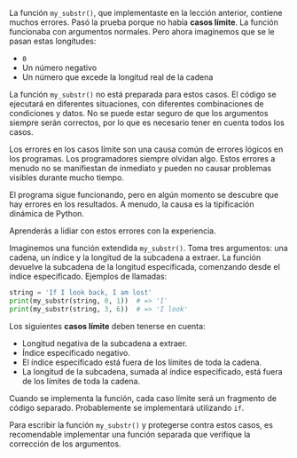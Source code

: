 
La función `my_substr()`, que implementaste en la lección anterior, contiene muchos errores. Pasó la prueba porque no había **casos límite**. La función funcionaba con argumentos normales. Pero ahora imaginemos que se le pasan estas longitudes:

* `0`
* Un número negativo
* Un número que excede la longitud real de la cadena

La función `my_substr()` no está preparada para estos casos. El código se ejecutará en diferentes situaciones, con diferentes combinaciones de condiciones y datos. No se puede estar seguro de que los argumentos siempre serán correctos, por lo que es necesario tener en cuenta todos los casos.

Los errores en los casos límite son una causa común de errores lógicos en los programas. Los programadores siempre olvidan algo. Estos errores a menudo no se manifiestan de inmediato y pueden no causar problemas visibles durante mucho tiempo.

El programa sigue funcionando, pero en algún momento se descubre que hay errores en los resultados. A menudo, la causa es la tipificación dinámica de Python.

Aprenderás a lidiar con estos errores con la experiencia.

Imaginemos una función extendida `my_substr()`. Toma tres argumentos: una cadena, un índice y la longitud de la subcadena a extraer. La función devuelve la subcadena de la longitud especificada, comenzando desde el índice especificado. Ejemplos de llamadas:

```python
string = 'If I look back, I am lost'
print(my_substr(string, 0, 1))  # => 'I'
print(my_substr(string, 3, 6))  # => 'I look'
```

Los siguientes **casos límite** deben tenerse en cuenta:

* Longitud negativa de la subcadena a extraer.
* Índice especificado negativo.
* El índice especificado está fuera de los límites de toda la cadena.
* La longitud de la subcadena, sumada al índice especificado, está fuera de los límites de toda la cadena.

Cuando se implementa la función, cada caso límite será un fragmento de código separado. Probablemente se implementará utilizando `if`.

Para escribir la función `my_substr()` y protegerse contra estos casos, es recomendable implementar una función separada que verifique la corrección de los argumentos.

